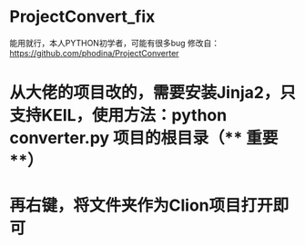# ProjectConvert_fix
能用就行，本人PYTHON初学者，可能有很多bug
修改自：https://github.com/phodina/ProjectConverter 
# 从大佬的项目改的，需要安装Jinja2，只支持KEIL，使用方法：python converter.py 项目的根目录（** 重要 **）
# 再右键，将文件夹作为Clion项目打开即可
